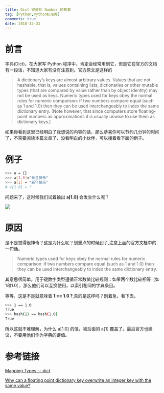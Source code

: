 ```yaml
---
title: Dict 键值和 Number 的故事
tag: [Python,Python标准库]
comments: true
date: 2018-12-31
---
```





# 前言

字典(Dict)，在大家写 Python 程序中，肯定会经常用到它，但是它在官方的文档有一段话，不知道大家有没有注意到，官方原文是这样的

> A dictionary’s keys are almost arbitrary values. Values that are not hashable, that is, values containing lists, dictionaries or other mutable types (that are compared by value rather than by object identity) may not be used as keys. Numeric types used for keys obey the normal rules for numeric comparison: if two numbers compare equal (such as 1 and 1.0) then they can be used interchangeably to index the same dictionary entry. (Note however, that since computers store floating-point numbers as approximations it is usually unwise to use them as dictionary keys.)

如果你看到这里已经明白了我想说的内容的话，那么恭喜你可以节约几分钟的时间了，不需要阅读本篇文章了，没看明白的小伙伴，可以接着看下面的例子。

# 例子

```bash
>>> a = {}
>>> a[1.0]="元旦快乐"
>>> a[1] = "新年快乐"
# a[1.0] = ?
```
问题来了，这时候我们试着输出 **a[1.0]** 会发生什么呢？

![](https://t1.picb.cc/uploads/2018/12/31/Jo1ch0.png)


#  原因

是不是觉得很神奇？这是为什么呢？划重点的时候到了,注意上面的官方文档中的一句话。

> Numeric types used for keys obey the normal rules for numeric comparison: if two numbers compare equal (such as 1 and 1.0) then they can be used interchangeably to index the same dictionary entry.

其意思很简单，用于键数字类型遵循正常数值比较规则：如果两个数比较相等（如1和1.0），那么他们可以互换使用，以索引相同的字典条目。

等等，这是不是就意味着 **1 == 1.0 ?**,真的是这样吗？别着急，看下去。

```bash
>>> 1 == 1.0
True
>>> hash(1) == hash(1.0)
True
```

所以这就不难理解，为什么 a[1.0] 的值，被后面的 a[1] 覆盖了。最后官方也建议，不要用他们作为字典的键值。


# 参考链接

[Mapping Types -- dict](https://docs.python.org/3.6/library/stdtypes.html#mapping-types-dict)

[Why can a floating point dictionary key overwrite an integer key with the same value?](https://stackoverflow.com/questions/32209155/why-can-a-floating-point-dictionary-key-overwrite-an-integer-key-with-the-same-v/32211042#32211042)